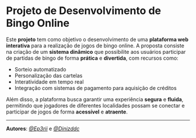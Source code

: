 # Projeto de Desenvolvimento de Bingo Online

Este **projeto** tem como objetivo o desenvolvimento de uma **plataforma web interativa** para a realização de jogos de bingo online. A proposta consiste na criação de um **sistema dinâmico** que possibilite aos usuários participar de partidas de bingo de forma **prática** e **divertida**, com recursos como:

- Sorteio automatizado
- Personalização das cartelas
- Interatividade em tempo real
- Integração com sistemas de pagamento para aquisição de créditos

Além disso, a plataforma busca garantir uma experiência **segura** e **fluida**, permitindo que jogadores de diferentes localidades possam se conectar e participar de jogos de forma **acessível** e **atraente**.

---

**Autores**: [*@Ep3rii*](https://github.com/Ep3rii) e [*@Dinizddc*](https://github.com/Dinizddc)
